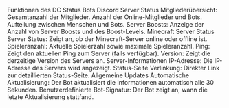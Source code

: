 Funktionen des DC Status Bots Discord Server Status Mitgliederübersicht: Gesamtanzahl der Mitglieder. Anzahl der Online-Mitglieder und Bots. Aufteilung zwischen Menschen und Bots. Server Boosts: Anzeige der Anzahl von Server Boosts und des Boost-Levels. Minecraft Server Status Server Status: Zeigt an, ob der Minecraft-Server online oder offline ist. Spieleranzahl: Aktuelle Spielerzahl sowie maximale Spieleranzahl. Ping: Zeigt den aktuellen Ping zum Server (falls verfügbar). Version: Zeigt die derzeitige Version des Servers an. Server-Informationen IP-Adresse: Die IP-Adresse des Servers wird angezeigt. Status-Seite Verlinkung: Direkter Link zur detaillierten Status-Seite. Allgemeine Updates Automatische Aktualisierung: Der Bot aktualisiert die Informationen automatisch alle 30 Sekunden. Benutzerdefinierte Bot-Signatur: Der Bot zeigt an, wann die letzte Aktualisierung stattfand.














